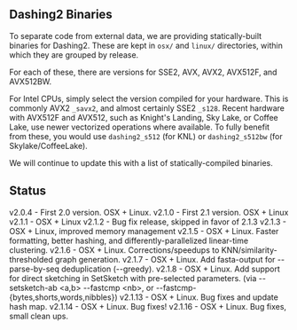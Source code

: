 ## Dashing2 Binaries

To separate code from external data, we are providing statically-built binaries for Dashing2.
These are kept in `osx/` and `linux/` directories, within which they are grouped by release.

For each of these, there are versions for SSE2, AVX, AVX2, AVX512F, and AVX512BW.

For Intel CPUs, simply select the version compiled for your hardware.
This is commonly AVX2 `_savx2`, and almost certainly SSE2 `_s128`.
Recent hardware with AVX512F and AVX512, such as Knight's Landing, Sky Lake, or Coffee Lake, use newer vectorized operations where available.
To fully benefit from these, you would use `dashing2_s512` (for KNL) or `dashing2_s512bw` (for Skylake/CoffeeLake).

We will continue to update this with a list of statically-compiled binaries.

## Status

v2.0.4 - First 2.0 version. OSX + Linux.
v2.1.0 - First 2.1 version. OSX + Linux
v2.1.1 - OSX + Linux
v2.1.2 - Bug fix release, skipped in favor of 2.1.3
v2.1.3 - OSX + Linux, improved memory management
v2.1.5 - OSX + Linux. Faster formatting, better hashing, and differently-parallelized linear-time clustering.
v2.1.6 - OSX + Linux. Corrections/speedups to KNN/similarity-thresholded graph generation.
v2.1.7 - OSX + Linux. Add fasta-output for --parse-by-seq deduplication (--greedy).
v2.1.8 - OSX + Linux. Add support for direct sketching in SetSketch with pre-selected parameters. (via --setsketch-ab \<a,b\> --fastcmp \<nb\>, or --fastcmp-{bytes,shorts,words,nibbles})
v2.1.13 - OSX + Linux. Bug fixes and update hash map.
v2.1.14 - OSX + Linux. Bug fixes!
v2.1.16 - OSX + Linux. Bug fixes, small clean ups.
